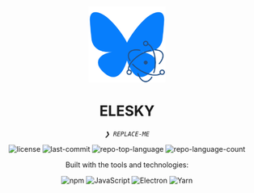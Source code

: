 <p align="center">
    <img src="elesky.svg" align="center" width="30%">
</p>
<p align="center"><h1 align="center">ELESKY</h1></p>
<p align="center">
	<em><code>❯ REPLACE-ME</code></em>
</p>
<p align="center">
	<img src="https://img.shields.io/github/license/siraprem/EleSky?style=plastic&logo=opensourceinitiative&logoColor=white&color=0080ff" alt="license">
	<img src="https://img.shields.io/github/last-commit/siraprem/EleSky?style=plastic&logo=git&logoColor=white&color=0080ff" alt="last-commit">
	<img src="https://img.shields.io/github/languages/top/siraprem/EleSky?style=plastic&color=0080ff" alt="repo-top-language">
	<img src="https://img.shields.io/github/languages/count/siraprem/EleSky?style=plastic&color=0080ff" alt="repo-language-count">
</p>
<p align="center">Built with the tools and technologies:</p>
<p align="center">
	<img src="https://img.shields.io/badge/npm-CB3837.svg?style=plastic&logo=npm&logoColor=white" alt="npm">
	<img src="https://img.shields.io/badge/JavaScript-F7DF1E.svg?style=plastic&logo=JavaScript&logoColor=black" alt="JavaScript">
	<img src="https://img.shields.io/badge/Electron-47848F.svg?style=plastic&logo=Electron&logoColor=white" alt="Electron">
	<img src="https://img.shields.io/badge/Yarn-2C8EBB.svg?style=plastic&logo=Yarn&logoColor=white" alt="Yarn">
</p>
<br>
